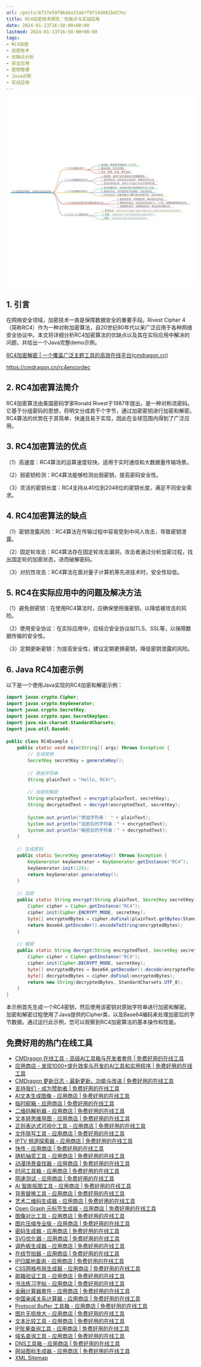 ```yaml
---
url: /posts/6737e59786a6a15ab7f9714d061bd37e/
title: RC4加密技术探究：优缺点与实战应用
date: 2024-01-13T16:50:00+08:00
lastmod: 2024-01-13T16:50:00+08:00
tags:
- RC4加密
- 加密技术
- 优缺点分析
- 安全应用
- 密钥管理
- Java示例
- 实战应用
---
```



<img src="/images/2024_02_03 16_50_52.png" title="2024_02_03 16_50_52.png" alt="2024_02_03 16_50_52.png"/>

## 1. 引言

在网络安全领域，加密技术一直是保障数据安全的重要手段。Rivest Cipher 4（简称RC4）作为一种对称加密算法，自20世纪80年代以来广泛应用于各种网络安全协议中。本文将详细分析RC4加密算法的优缺点以及其在实际应用中解决的问题，并给出一个Java完整demo示例。

[RC4加密解密 | 一个覆盖广泛主题工具的高效在线平台(cmdragon.cn)](https://cmdragon.cn/rc4encordec)

https://cmdragon.cn/rc4encordec

## 2. RC4加密算法简介

RC4加密算法由美国密码学家Ronald Rivest于1987年提出，是一种对称流密码。它基于分组密码的思想，将明文分成若干个字节，通过加密密钥进行加密和解密。RC4算法的优势在于其简单、快速且易于实现，因此在全球范围内得到了广泛应用。

## 3. RC4加密算法的优点

（1）高速度：RC4算法的运算速度较快，适用于实时通信和大数据量传输场景。

（2）弱密钥检测：RC4算法能够检测出弱密钥，提高密码安全性。

（3）灵活的密钥长度：RC4支持从40位到2048位的密钥长度，满足不同安全需求。

## 4. RC4加密算法的缺点

（1）密钥泄露风险：RC4算法在传输过程中容易受到中间人攻击，导致密钥泄露。

（2）固定轮攻击：RC4算法存在固定轮攻击漏洞，攻击者通过分析加密过程，找出固定轮的加密状态，进而破解密码。

（3）对抗性攻击：RC4算法在面对量子计算机等先进技术时，安全性较低。

## 5. RC4在实际应用中的问题及解决方法

（1）避免弱密钥：在使用RC4算法时，应确保使用强密钥，以降低被攻击的风险。

（2）使用安全协议：在实际应用中，应结合安全协议如TLS、SSL等，以保障数据传输的安全性。

（3）定期更新密钥：为提高安全性，建议定期更换密钥，降低密钥泄露的风险。

## 6. Java RC4加密示例

以下是一个使用Java实现的RC4加密和解密示例：

```java
import javax.crypto.Cipher;
import javax.crypto.KeyGenerator;
import javax.crypto.SecretKey;
import javax.crypto.spec.SecretKeySpec;
import java.nio.charset.StandardCharsets;
import java.util.Base64;

public class RC4Example {
    public static void main(String[] args) throws Exception {
        // 生成密钥
        SecretKey secretKey = generateKey();

        // 原始字符串
        String plainText = "Hello, RC4!";

        // 加密和解密
        String encryptedText = encrypt(plainText, secretKey);
        String decryptedText = decrypt(encryptedText, secretKey);

        System.out.println("原始字符串： " + plainText);
        System.out.println("加密后的字符串：" + encryptedText);
        System.out.println("解密后的字符串：" + decryptedText);
    }

    // 生成密钥
    public static SecretKey generateKey() throws Exception {
        KeyGenerator keyGenerator = KeyGenerator.getInstance("RC4");
        keyGenerator.init(128);
        return keyGenerator.generateKey();
    }

    // 加密
    public static String encrypt(String plainText, SecretKey secretKey) throws Exception {
        Cipher cipher = Cipher.getInstance("RC4");
        cipher.init(Cipher.ENCRYPT_MODE, secretKey);
        byte[] encryptedBytes = cipher.doFinal(plainText.getBytes(StandardCharsets.UTF_8));
        return Base64.getEncoder().encodeToString(encryptedBytes);
    }

    // 解密
    public static String decrypt(String encryptedText, SecretKey secretKey) throws Exception {
        Cipher cipher = Cipher.getInstance("RC4");
        cipher.init(Cipher.DECRYPT_MODE, secretKey);
        byte[] encryptedBytes = Base64.getDecoder().decode(encryptedText);
        byte[] decryptedBytes = cipher.doFinal(encryptedBytes);
        return new String(decryptedBytes, StandardCharsets.UTF_8);
    }
}
```

本示例首先生成一个RC4密钥，然后使用该密钥对原始字符串进行加密和解密。加密和解密过程使用了Java提供的Cipher类，以及Base64编码来处理加密后的字节数据。通过运行此示例，您可以观察到RC4加密算法的基本操作和性能。

## 免费好用的热门在线工具

- [CMDragon 在线工具 - 高级AI工具箱与开发者套件 | 免费好用的在线工具](https://tools.cmdragon.cn/zh)
- [应用商店 - 发现1000+提升效率与开发的AI工具和实用程序 | 免费好用的在线工具](https://tools.cmdragon.cn/zh/apps?category=trending)
- [CMDragon 更新日志 - 最新更新、功能与改进 | 免费好用的在线工具](https://tools.cmdragon.cn/zh/changelog)
- [支持我们 - 成为赞助者 | 免费好用的在线工具](https://tools.cmdragon.cn/zh/sponsor)
- [AI文本生成图像 - 应用商店 | 免费好用的在线工具](https://tools.cmdragon.cn/zh/apps/text-to-image-ai)
- [临时邮箱 - 应用商店 | 免费好用的在线工具](https://tools.cmdragon.cn/zh/apps/temp-email)
- [二维码解析器 - 应用商店 | 免费好用的在线工具](https://tools.cmdragon.cn/zh/apps/qrcode-parser)
- [文本转思维导图 - 应用商店 | 免费好用的在线工具](https://tools.cmdragon.cn/zh/apps/text-to-mindmap)
- [正则表达式可视化工具 - 应用商店 | 免费好用的在线工具](https://tools.cmdragon.cn/zh/apps/regex-visualizer)
- [文件隐写工具 - 应用商店 | 免费好用的在线工具](https://tools.cmdragon.cn/zh/apps/steganography-tool)
- [IPTV 频道探索器 - 应用商店 | 免费好用的在线工具](https://tools.cmdragon.cn/zh/apps/iptv-explorer)
- [快传 - 应用商店 | 免费好用的在线工具](https://tools.cmdragon.cn/zh/apps/snapdrop)
- [随机抽奖工具 - 应用商店 | 免费好用的在线工具](https://tools.cmdragon.cn/zh/apps/lucky-draw)
- [动漫场景查找器 - 应用商店 | 免费好用的在线工具](https://tools.cmdragon.cn/zh/apps/anime-scene-finder)
- [时间工具箱 - 应用商店 | 免费好用的在线工具](https://tools.cmdragon.cn/zh/apps/time-toolkit)
- [网速测试 - 应用商店 | 免费好用的在线工具](https://tools.cmdragon.cn/zh/apps/speed-test)
- [AI 智能抠图工具 - 应用商店 | 免费好用的在线工具](https://tools.cmdragon.cn/zh/apps/background-remover)
- [背景替换工具 - 应用商店 | 免费好用的在线工具](https://tools.cmdragon.cn/zh/apps/background-replacer)
- [艺术二维码生成器 - 应用商店 | 免费好用的在线工具](https://tools.cmdragon.cn/zh/apps/artistic-qrcode)
- [Open Graph 元标签生成器 - 应用商店 | 免费好用的在线工具](https://tools.cmdragon.cn/zh/apps/open-graph-generator)
- [图像对比工具 - 应用商店 | 免费好用的在线工具](https://tools.cmdragon.cn/zh/apps/image-comparison)
- [图片压缩专业版 - 应用商店 | 免费好用的在线工具](https://tools.cmdragon.cn/zh/apps/image-compressor)
- [密码生成器 - 应用商店 | 免费好用的在线工具](https://tools.cmdragon.cn/zh/apps/password-generator)
- [SVG优化器 - 应用商店 | 免费好用的在线工具](https://tools.cmdragon.cn/zh/apps/svg-optimizer)
- [调色板生成器 - 应用商店 | 免费好用的在线工具](https://tools.cmdragon.cn/zh/apps/color-palette)
- [在线节拍器 - 应用商店 | 免费好用的在线工具](https://tools.cmdragon.cn/zh/apps/online-metronome)
- [IP归属地查询 - 应用商店 | 免费好用的在线工具](https://tools.cmdragon.cn/zh/apps/ip-geolocation)
- [CSS网格布局生成器 - 应用商店 | 免费好用的在线工具](https://tools.cmdragon.cn/zh/apps/css-grid-layout)
- [邮箱验证工具 - 应用商店 | 免费好用的在线工具](https://tools.cmdragon.cn/zh/apps/email-validator)
- [书法练习字帖 - 应用商店 | 免费好用的在线工具](https://tools.cmdragon.cn/zh/apps/calligraphy-practice)
- [金融计算器套件 - 应用商店 | 免费好用的在线工具](https://tools.cmdragon.cn/zh/apps/finance-calculator-suite)
- [中国亲戚关系计算器 - 应用商店 | 免费好用的在线工具](https://tools.cmdragon.cn/zh/apps/chinese-kinship-calculator)
- [Protocol Buffer 工具箱 - 应用商店 | 免费好用的在线工具](https://tools.cmdragon.cn/zh/apps/protobuf-toolkit)
- [图片无损放大 - 应用商店 | 免费好用的在线工具](https://tools.cmdragon.cn/zh/apps/image-upscaler)
- [文本比较工具 - 应用商店 | 免费好用的在线工具](https://tools.cmdragon.cn/zh/apps/text-compare)
- [IP批量查询工具 - 应用商店 | 免费好用的在线工具](https://tools.cmdragon.cn/zh/apps/ip-batch-lookup)
- [域名查询工具 - 应用商店 | 免费好用的在线工具](https://tools.cmdragon.cn/zh/apps/domain-finder)
- [DNS工具箱 - 应用商店 | 免费好用的在线工具](https://tools.cmdragon.cn/zh/apps/dns-toolkit)
- [网站图标生成器 - 应用商店 | 免费好用的在线工具](https://tools.cmdragon.cn/zh/apps/favicon-generator)
- [XML Sitemap](https://tools.cmdragon.cn/sitemap_index.xml)
